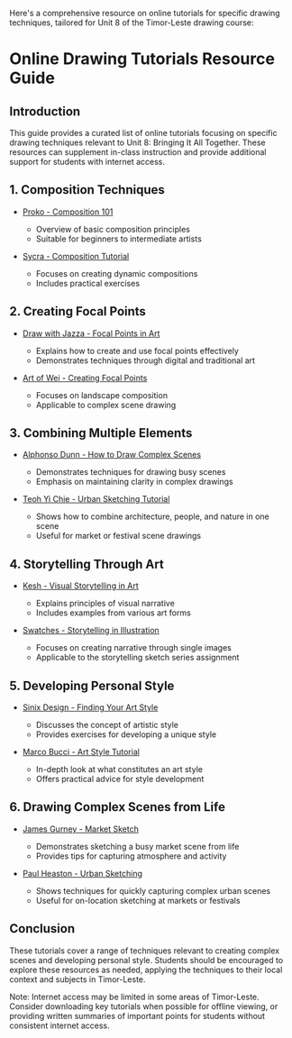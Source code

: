 Here's a comprehensive resource on online tutorials for specific drawing techniques, tailored for Unit 8 of the Timor-Leste drawing course:

# Online Drawing Tutorials Resource Guide

## Introduction
This guide provides a curated list of online tutorials focusing on specific drawing techniques relevant to Unit 8: Bringing It All Together. These resources can supplement in-class instruction and provide additional support for students with internet access.

## 1. Composition Techniques

- [Proko - Composition 101](https://www.youtube.com/watch?v=O8i7OKbWmRM)
  * Overview of basic composition principles
  * Suitable for beginners to intermediate artists

- [Sycra - Composition Tutorial](https://www.youtube.com/watch?v=wg-So3ElA8g)
  * Focuses on creating dynamic compositions
  * Includes practical exercises

## 2. Creating Focal Points

- [Draw with Jazza - Focal Points in Art](https://www.youtube.com/watch?v=CadByjgmT5U)
  * Explains how to create and use focal points effectively
  * Demonstrates techniques through digital and traditional art

- [Art of Wei - Creating Focal Points](https://www.youtube.com/watch?v=CzCGP6kUvLU)
  * Focuses on landscape composition
  * Applicable to complex scene drawing

## 3. Combining Multiple Elements

- [Alphonso Dunn - How to Draw Complex Scenes](https://www.youtube.com/watch?v=0fEMJp70tGU)
  * Demonstrates techniques for drawing busy scenes
  * Emphasis on maintaining clarity in complex drawings

- [Teoh Yi Chie - Urban Sketching Tutorial](https://www.youtube.com/watch?v=nDe9kHJGIRk)
  * Shows how to combine architecture, people, and nature in one scene
  * Useful for market or festival scene drawings

## 4. Storytelling Through Art

- [Kesh - Visual Storytelling in Art](https://www.youtube.com/watch?v=gI62rHNtg2w)
  * Explains principles of visual narrative
  * Includes examples from various art forms

- [Swatches - Storytelling in Illustration](https://www.youtube.com/watch?v=NuCzDfmNjtw)
  * Focuses on creating narrative through single images
  * Applicable to the storytelling sketch series assignment

## 5. Developing Personal Style

- [Sinix Design - Finding Your Art Style](https://www.youtube.com/watch?v=NEvMHRgPdyk)
  * Discusses the concept of artistic style
  * Provides exercises for developing a unique style

- [Marco Bucci - Art Style Tutorial](https://www.youtube.com/watch?v=NygkJEc3yu4)
  * In-depth look at what constitutes an art style
  * Offers practical advice for style development

## 6. Drawing Complex Scenes from Life

- [James Gurney - Market Sketch](https://www.youtube.com/watch?v=Io_eFIFLIiw)
  * Demonstrates sketching a busy market scene from life
  * Provides tips for capturing atmosphere and activity

- [Paul Heaston - Urban Sketching](https://www.youtube.com/watch?v=_wLWxqw_SUU)
  * Shows techniques for quickly capturing complex urban scenes
  * Useful for on-location sketching at markets or festivals

## Conclusion
These tutorials cover a range of techniques relevant to creating complex scenes and developing personal style. Students should be encouraged to explore these resources as needed, applying the techniques to their local context and subjects in Timor-Leste.

Note: Internet access may be limited in some areas of Timor-Leste. Consider downloading key tutorials when possible for offline viewing, or providing written summaries of important points for students without consistent internet access.